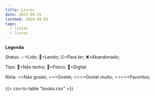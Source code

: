 ```yaml
---
title: Livros
date: 2023-08-15
lastmod: 2024-09-03
tags:
  - listas
  - livros
---
```


**Legenda**

Status: ✅=Lido; 👀=Lendo; ☑=Para ler; ❌=Abandonado;

Tipo: 🛒=Não tenho; 📗=Físico; 📱=Digital

Nota: ⭐=Não gostei; ⭐⭐=Gostei; ⭐⭐⭐=Gostei muito; ⭐⭐⭐⭐=Favoritos;

{{< csv-to-table "books.csv" >}}
